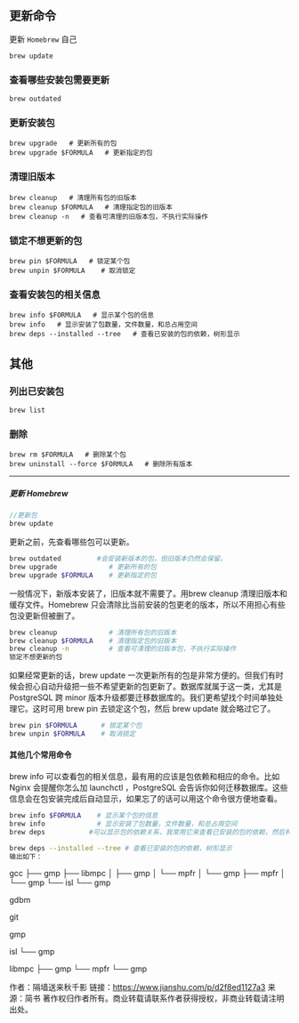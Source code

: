 ## 更新命令

更新 `Homebrew` 自己

```
brew update
```

### 查看哪些安装包需要更新

```
brew outdated
```

### 更新安装包

```
brew upgrade   # 更新所有的包
brew upgrade $FORMULA   # 更新指定的包
```

### 清理旧版本

```
brew cleanup   # 清理所有包的旧版本
brew cleanup $FORMULA   # 清理指定包的旧版本
brew cleanup -n   # 查看可清理的旧版本包，不执行实际操作
```

### 锁定不想更新的包

```
brew pin $FORMULA   # 锁定某个包
brew unpin $FORMULA    # 取消锁定
```

### 查看安装包的相关信息

```
brew info $FORMULA   # 显示某个包的信息
brew info   # 显示安装了包数量，文件数量，和总占用空间
brew deps --installed --tree   # 查看已安装的包的依赖，树形显示
```

## 其他

### 列出已安装包

```
brew list
```

### 删除

```
brew rm $FORMULA   # 删除某个包
brew uninstall --force $FORMULA   # 删除所有版本
```





------





##### 更新 Homebrew



```cpp
//更新包
brew update
```

更新之前，先查看哪些包可以更新。



```bash
brew outdated         #会安装新版本的包，但旧版本仍然会保留。
brew upgrade             # 更新所有的包
brew upgrade $FORMULA    # 更新指定的包
```

一般情况下，新版本安装了，旧版本就不需要了。用brew cleanup 清理旧版本和缓存文件。Homebrew 只会清除比当前安装的包更老的版本，所以不用担心有些包没更新但被删了。



```bash
brew cleanup             # 清理所有包的旧版本
brew cleanup $FORMULA    # 清理指定包的旧版本
brew cleanup -n          # 查看可清理的旧版本包，不执行实际操作
锁定不想更新的包
```

如果经常更新的话，brew update 一次更新所有的包是非常方便的。但我们有时候会担心自动升级把一些不希望更新的包更新了。数据库就属于这一类，尤其是 PostgreSQL 跨 minor 版本升级都要迁移数据库的。我们更希望找个时间单独处理它。这时可用 brew pin 去锁定这个包，然后 brew update 就会略过它了。



```bash
brew pin $FORMULA      # 锁定某个包
brew unpin $FORMULA    # 取消锁定
```

#### 其他几个常用命令

brew info 可以查看包的相关信息，最有用的应该是包依赖和相应的命令。比如 Nginx 会提醒你怎么加 launchctl ，PostgreSQL 会告诉你如何迁移数据库。这些信息会在包安装完成后自动显示，如果忘了的话可以用这个命令很方便地查看。



```bash
brew info $FORMULA    # 显示某个包的信息
brew info             # 显示安装了包数量，文件数量，和总占用空间
brew deps           #可以显示包的依赖关系，我常用它来查看已安装的包的依赖，然后判断哪些包是可以安全删除的。
```



```bash
brew deps --installed --tree # 查看已安装的包的依赖，树形显示
输出如下：
```

gcc
 ├── gmp
 ├── libmpc
 │   ├── gmp
 │   └── mpfr
 │       └── gmp
 ├── mpfr
 │   └── gmp
 └── isl
 └── gmp

gdbm

git

gmp

isl
 └── gmp

libmpc
 ├── gmp
 └── mpfr
 └── gmp



作者：隔墙送来秋千影
链接：https://www.jianshu.com/p/d2f8ed1127a3
来源：简书
著作权归作者所有。商业转载请联系作者获得授权，非商业转载请注明出处。